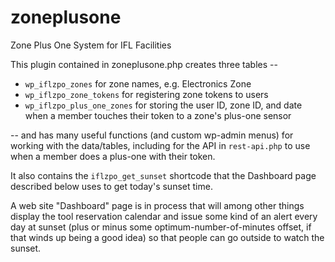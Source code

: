 # zoneplusone
Zone Plus One System for IFL Facilities

This plugin contained in zoneplusone.php creates three tables --
* `wp_iflzpo_zones` for zone names, e.g. Electronics Zone
* `wp_iflzpo_zone_tokens` for registering zone tokens to users
* `wp_iflzpo_plus_one_zones` for storing the user ID, zone ID, and date when a member touches their token to a zone's plus-one sensor

-- and has many useful functions (and custom wp-admin menus) for working with the data/tables, including for the API in 
`rest-api.php` to use when a member does a plus-one with their token.

It also contains the `iflzpo_get_sunset` shortcode that the Dashboard page described below uses to get today's sunset time.

A web site "Dashboard" page is in process that will among other things display the tool reservation calendar and issue 
some kind of an alert every day at sunset (plus or minus some optimum-number-of-minutes offset, if that winds up being 
a good idea) so that people can go outside to watch the sunset.
